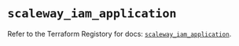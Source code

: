 # `scaleway_iam_application`

Refer to the Terraform Registory for docs: [`scaleway_iam_application`](https://registry.terraform.io/providers/scaleway/scaleway/2.27.0/docs/resources/iam_application).
